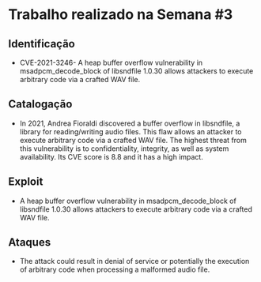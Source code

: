 # Trabalho realizado na Semana #3

## Identificação

- CVE-2021-3246- A  heap buffer overflow vulnerability in msadpcm_decode_block of libsndfile 1.0.30 allows attackers to execute arbitrary code via a crafted WAV file.


## Catalogação

- In 2021, Andrea Fioraldi discovered a buffer overflow in libsndfile, a library for reading/writing audio files. This flaw allows an attacker to execute arbitrary code via a crafted WAV file. The highest threat from this vulnerability is to confidentiality, integrity, as well as system availability. Its CVE score is 8.8 and it has a high impact.

## Exploit

- A heap buffer overflow vulnerability in msadpcm_decode_block of libsndfile 1.0.30 allows attackers to execute arbitrary code via a crafted WAV file.

## Ataques


- The attack could result in denial of service or potentially the execution of arbitrary code when processing a malformed audio file.
